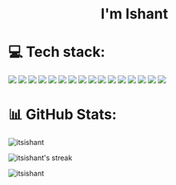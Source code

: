 <h1 align="center">I'm Ishant</h1>


<h1 align="left">💻 Tech stack:</h1>


<p align="left">
  <img src="https://img.shields.io/badge/Java-%23ED8B00.svg?style=for-the-badge&logo=Java&logoColor=white" />
  <img src="https://img.shields.io/badge/JavaScript-%23F7DF1E.svg?style=for-the-badge&logo=JavaScript&logoColor=black" />
  <img src="https://img.shields.io/badge/TypeScript-%23007ACC.svg?style=for-the-badge&logo=TypeScript&logoColor=white" />
  <img src="https://img.shields.io/badge/C-%2300599C.svg?style=for-the-badge&logo=C&logoColor=white" />
  <img src="https://img.shields.io/badge/Python-%233776AB.svg?style=for-the-badge&logo=Python&logoColor=white" />
  <img src="https://img.shields.io/badge/HTML5-%23E34F26.svg?style=for-the-badge&logo=HTML5&logoColor=white" />
  <img src="https://img.shields.io/badge/CSS3-%231572B6.svg?style=for-the-badge&logo=CSS3&logoColor=white" />
  <img src="https://img.shields.io/badge/React-%2361DAFB.svg?style=for-the-badge&logo=React&logoColor=black" />
  <img src="https://img.shields.io/badge/Node.js-%23339933.svg?style=for-the-badge&logo=Node.js&logoColor=white" />
  <img src="https://img.shields.io/badge/Express.js-%23000000.svg?style=for-the-badge&logo=Express&logoColor=white" />
  <img src="https://img.shields.io/badge/MongoDB-%2347A248.svg?style=for-the-badge&logo=MongoDB&logoColor=white" />
  <img src="https://img.shields.io/badge/MySQL-%2300758F.svg?style=for-the-badge&logo=MySQL&logoColor=white" />
  <img src="https://img.shields.io/badge/Spring%20Boot-%236DB33F.svg?style=for-the-badge&logo=Spring-Boot&logoColor=white" />
  <img src="https://img.shields.io/badge/Git-%23F05032.svg?style=for-the-badge&logo=Git&logoColor=white" />
  <img src="https://img.shields.io/badge/GitHub-%23181717.svg?style=for-the-badge&logo=GitHub&logoColor=white" />
  <img src="https://img.shields.io/badge/Postman-%23FF6C37.svg?style=for-the-badge&logo=Postman&logoColor=white" />
</p>

<h1 align="left">📊 GitHub Stats:</h1>
<p>
  <img align="center" src="https://github-readme-stats.vercel.app/api?username=itsishant&show_icons=true&theme=dark&bg_color=000000" alt="itsishant" />
</p>
<p>
  <img align="center" src="https://github-readme-streak-stats.herokuapp.com/?user=itsishant&theme=dark&hide_border=false" alt="itsishant's streak" />
</p>

<p>
  <img align="center" src="https://github-readme-stats.vercel.app/api/top-langs/?username=itsishant&layout=compact&theme=dark&bg_color=000000" alt="itsishant" />
</p>
